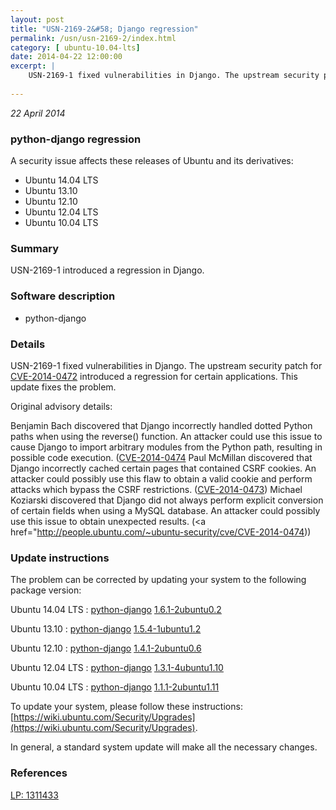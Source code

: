 ```yaml
---
layout: post
title: "USN-2169-2&#58; Django regression"
permalink: /usn/usn-2169-2/index.html
category: [ ubuntu-10.04-lts]
date: 2014-04-22 12:00:00
excerpt: |
    USN-2169-1 fixed vulnerabilities in Django. The upstream security patch for [CVE-2014-0472](http://people.ubuntu.com/~ubuntu-security/cve/CVE-2014-0472) introduced a regression for certain applications. This update fixes the problem.
    
--- 
```

 
 

*22 April 2014*

### python-django regression

A security issue affects these releases of Ubuntu and its derivatives:

* Ubuntu 14.04 LTS
* Ubuntu 13.10
* Ubuntu 12.10
* Ubuntu 12.04 LTS
* Ubuntu 10.04 LTS

### Summary

USN-2169-1 introduced a regression in Django. 

### Software description

* python-django 

### Details

USN-2169-1 fixed vulnerabilities in Django. The upstream security patch for [CVE-2014-0472](http://people.ubuntu.com/~ubuntu-security/cve/CVE-2014-0472) introduced a regression for certain applications. This update fixes the problem.

Original advisory details:

 Benjamin Bach discovered that Django incorrectly handled dotted Python paths when using the reverse() function. An attacker could use this issue to cause Django to import arbitrary modules from the Python path, resulting in possible code execution. ([CVE-2014-0474](http://people.ubuntu.com/~ubuntu-security/cve/CVE-2014-0472">CVE-2014-0472</a>) Paul McMillan discovered that Django incorrectly cached certain pages that contained CSRF cookies. An attacker could possibly use this flaw to obtain a valid cookie and perform attacks which bypass the CSRF restrictions. (<a href="http://people.ubuntu.com/~ubuntu-security/cve/CVE-2014-0473">CVE-2014-0473</a>) Michael Koziarski discovered that Django did not always perform explicit conversion of certain fields when using a MySQL database. An attacker could possibly use this issue to obtain unexpected results. (<a href="http://people.ubuntu.com/~ubuntu-security/cve/CVE-2014-0474)) 

### Update instructions

The problem can be corrected by updating your system to the following package version:

Ubuntu 14.04 LTS
 : [python-django](https://launchpad.net/ubuntu/+source/python-django) <span> [1.6.1-2ubuntu0.2](https://launchpad.net/ubuntu/+source/python-django/1.6.1-2ubuntu0.2) </span> 

Ubuntu 13.10
 : [python-django](https://launchpad.net/ubuntu/+source/python-django) <span> [1.5.4-1ubuntu1.2](https://launchpad.net/ubuntu/+source/python-django/1.5.4-1ubuntu1.2) </span> 

Ubuntu 12.10
 : [python-django](https://launchpad.net/ubuntu/+source/python-django) <span> [1.4.1-2ubuntu0.6](https://launchpad.net/ubuntu/+source/python-django/1.4.1-2ubuntu0.6) </span> 

Ubuntu 12.04 LTS
 : [python-django](https://launchpad.net/ubuntu/+source/python-django) <span> [1.3.1-4ubuntu1.10](https://launchpad.net/ubuntu/+source/python-django/1.3.1-4ubuntu1.10) </span> 

Ubuntu 10.04 LTS
 : [python-django](https://launchpad.net/ubuntu/+source/python-django) <span> [1.1.1-2ubuntu1.11](https://launchpad.net/ubuntu/+source/python-django/1.1.1-2ubuntu1.11) </span> 

To update your system, please follow these instructions: [https://wiki.ubuntu.com/Security/Upgrades](https://wiki.ubuntu.com/Security/Upgrades).

In general, a standard system update will make all the necessary changes. 

### References

 
 [LP: 1311433](https://launchpad.net/bugs/1311433)
 

